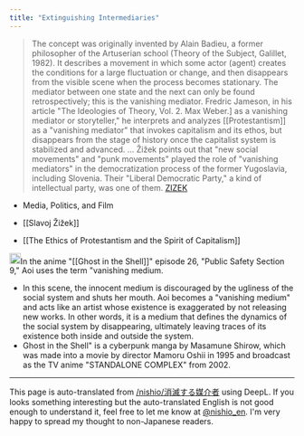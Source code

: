 ```yaml
---
title: "Extinguishing Intermediaries"
---
```


> The concept was originally invented by Alain Badieu, a former philosopher of the Artuserian school (Theory of the Subject, Galillet, 1982). It describes a movement in which some actor (agent) creates the conditions for a large fluctuation or change, and then disappears from the visible scene when the process becomes stationary. The mediator between one state and the next can only be found retrospectively; this is the vanishing mediator. Fredric Jameson, in his article "The Ideologies of Theory, Vol. 2. Max Weber.] as a vanishing mediator or storyteller," he interprets and analyzes [[Protestantism]] as a "vanishing mediator" that invokes capitalism and its ethos, but disappears from the stage of history once the capitalist system is stabilized and advanced. ... Žižek points out that "new social movements" and "punk movements" played the role of "vanishing mediators" in the democratization process of the former Yugoslavia, including Slovenia. Their "Liberal Democratic Party," a kind of intellectual party, was one of them.
[ZIZEK](https://www.ntticc.or.jp/pub/ic_mag/ic014/zizek/zizek_j.html#type-10)
- Media, Politics, and Film
- [[Slavoj Žižek]]

- [[The Ethics of Protestantism and the Spirit of Capitalism]]

<img src='https://scrapbox.io/api/pages/nishio-en/sge/icon' alt='sge.icon' height="19.5"/>In the anime "[[Ghost in the Shell]]" episode 26, "Public Safety Section 9," Aoi uses the term "vanishing medium.
- In this scene, the innocent medium is discouraged by the ugliness of the social system and shuts her mouth. Aoi becomes a "vanishing medium" and acts like an artist whose existence is exaggerated by not releasing new works. In other words, it is a medium that defines the dynamics of the social system by disappearing, ultimately leaving traces of its existence both inside and outside the system.
- Ghost in the Shell" is a cyberpunk manga by Masamune Shirow, which was made into a movie by director Mamoru Oshii in 1995 and broadcast as the TV anime "STANDALONE COMPLEX" from 2002.

---
This page is auto-translated from [/nishio/消滅する媒介者](https://scrapbox.io/nishio/消滅する媒介者) using DeepL. If you looks something interesting but the auto-translated English is not good enough to understand it, feel free to let me know at [@nishio_en](https://twitter.com/nishio_en). I'm very happy to spread my thought to non-Japanese readers.